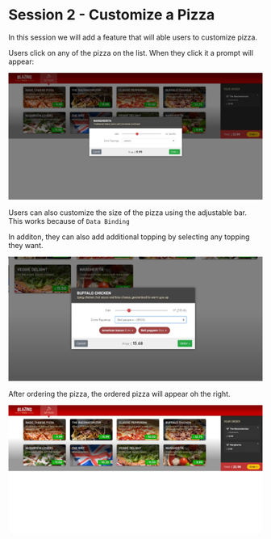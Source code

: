 # Session 2 - Customize a Pizza

In this session we will add a feature that will able users to customize pizza.

Users click on any of the pizza on the list. When they click it a prompt will appear:

![](/images/session-2/customize-pizza.jpeg)

Users can also customize the size of the pizza using the adjustable bar. This works because of `Data Binding`

In additon, they can also add additional topping by selecting any topping they want.

![](/images/session-2/customize-pizza4.jpg)

After ordering the pizza, the ordered pizza will appear oh the right.

![](/images/session-2/customize-pizza2.jpeg)

